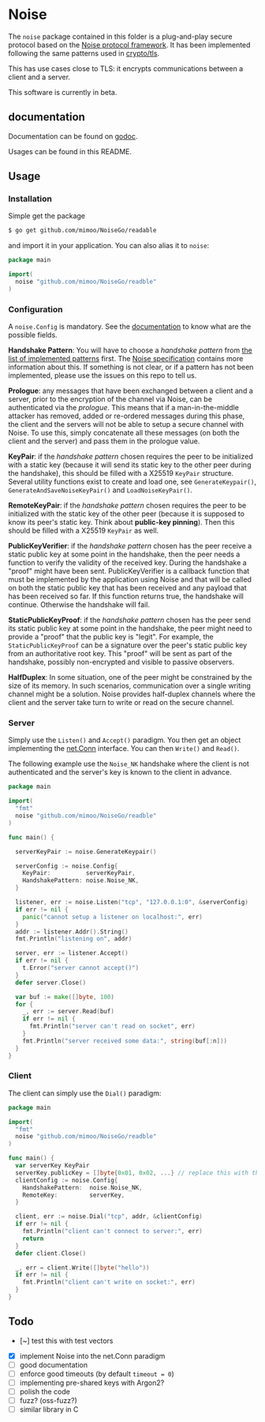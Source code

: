 # Noise

The `noise` package contained in this folder is a plug-and-play secure protocol
based on the [Noise protocol framework](http://noiseprotocol.org/). It has been
implemented following the same patterns used in [crypto/tls](https://golang.org/pkg/crypto/tls/).

This has use cases close to TLS: it encrypts communications between a client and a server.

This software is currently in beta.

## documentation

Documentation can be found on [godoc](https://godoc.org/github.com/mimoo/NoiseGo/readable).

Usages can be found in this README.

## Usage

### Installation

Simple get the package

```bash
$ go get github.com/mimoo/NoiseGo/readable
```

and import it in your application. You can also alias it to `noise`:

```go
package main

import(
  noise "github.com/mimoo/NoiseGo/readble"
)
```

### Configuration

A `noise.Config` is mandatory. See the [documentation](https://godoc.org/github.com/mimoo/NoiseGo/readable#Config)
to know what are the possible fields.

**Handshake Pattern**: You will have to choose a *handshake pattern* from [the list of implemented patterns](https://godoc.org/github.com/mimoo/NoiseGo/readable#pkg-constants) first.
The [Noise specification](http://noiseprotocol.org/noise.html#handshake-patterns)
contains more information about this. If something is not clear, or if a pattern
has not been implemented, please use the issues on this repo to tell us.

**Prologue**: any messages that have been exchanged between a client and a server,
prior to the encryption of the channel via Noise, can be authenticated via the *prologue*.
This means that if a man-in-the-middle attacker has removed, added or re-ordered
messages during this phase, the client and the servers will not be able to setup
a secure channel with Noise. To use this, simply concatenate all these messages (on both
the client and the server) and pass them in the prologue value.

**KeyPair**: if the *handshake pattern* chosen requires the peer to be initialized
with a static key (because it will send its static key to the other peer during
the handshake), this should be filled with a X25519 `KeyPair` structure.
Several utility functions exist to create and load one, see `GenerateKeypair()`,
`GenerateAndSaveNoiseKeyPair()` and `LoadNoiseKeyPair()`.

**RemoteKeyPair**: if the *handshake pattern* chosen requires the peer to be initialized
with the static key of the other peer (because it is supposed to know its peer's
static key. Think about **public-key pinning**). Then this should be filled with a
X25519 `KeyPair` as well.

**PublicKeyVerifier**: if the *handshake pattern* chosen has the peer receive
a static public key at some point in the handshake, then the peer needs a function
to verify the validity of the received key. During the handshake a "proof" might have
been sent. PublicKeyVerifier is a callback function that must be implemented
by the application using Noise and that will be called on both the static public key
that has been received and any payload that has been received so far. If this function
returns true, the handshake will continue. Otherwise the handshake will fail.

**StaticPublicKeyProof**: if the *handshake pattern* chosen has the peer send its
static public key at some point in the handshake, the peer might need to provide
a "proof" that the public key is "legit". For example, the `StaticPublicKeyProof`
can be a signature over the peer's static public key from an authoritative root
key. This "proof" will be sent as part of the handshake, possibly non-encrypted
and visible to passive observers.

**HalfDuplex**: In some situation, one of the peer might be constrained by the
size of its memory. In such scenarios, communication over a single writing channel
might be a solution. Noise provides half-duplex channels where the client and the
server take turn to write or read on the secure channel.

### Server

Simply use the `Listen()` and `Accept()` paradigm. You then get
an object implementing the [net.Conn](https://golang.org/pkg/net/#Conn) interface.
You can then `Write()` and `Read()`.

The following example use the `Noise_NK` handshake where the client is not authenticated
and the server's key is known to the client in advance.

```go
package main

import(
  "fmt"
  noise "github.com/mimoo/NoiseGo/readble"
)

func main() {

  serverKeyPair := noise.GenerateKeypair()

  serverConfig := noise.Config{
    KeyPair:          serverKeyPair,
    HandshakePattern: noise.Noise_NK,
  }

  listener, err := noise.Listen("tcp", "127.0.0.1:0", &serverConfig)
  if err != nil {
    panic("cannot setup a listener on localhost:", err)
  }
  addr := listener.Addr().String()
  fmt.Println("listening on", addr)

  server, err := listener.Accept()
  if err != nil {
    t.Error("server cannot accept()")
  }
  defer server.Close()

  var buf := make([]byte, 100)
  for {
    _, err := server.Read(buf)
    if err != nil {
      fmt.Println("server can't read on socket", err)
    }
    fmt.Println("server received some data:", string(buf[:n]))
  }
}
```

### Client

The client can simply use the `Dial()` paradigm:

```go
package main

import(
  "fmt"
  noise "github.com/mimoo/NoiseGo/readble"
)

func main() {
  var serverKey KeyPair
  serverKey.publicKey = []byte{0x01, 0x02, ...} // replace this with the server's public key
  clientConfig := noise.Config{
    HandshakePattern:  noise.Noise_NK,
    RemoteKey:         serverKey,
  }

  client, err := noise.Dial("tcp", addr, &clientConfig)
  if err != nil {
    fmt.Println("client can't connect to server:", err)
    return
  }
  defer client.Close()

  _, err = client.Write([]byte("hello"))
  if err != nil {
    fmt.Println("client can't write on socket:", err)
  }
}
```


## Todo

* [~] test this with test vectors
* [x] implement Noise into the net.Conn paradigm
* [ ] good documentation
* [ ] enforce good timeouts (by default `timeout = 0`)
* [ ] implementing pre-shared keys with Argon2?
* [ ] polish the code
* [ ] fuzz? (oss-fuzz?)
* [ ] similar library in C
